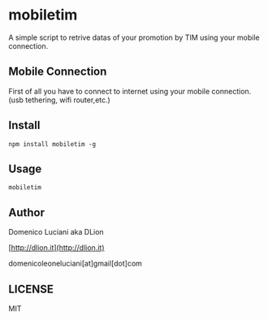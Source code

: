 # mobiletim

A simple script to retrive datas of your promotion by TIM using your mobile connection.

## Mobile Connection
First of all you have to connect to internet using your mobile connection. (usb tethering, wifi router,etc.)

## Install
`npm install mobiletim -g`

## Usage
`mobiletim`

## Author
Domenico Luciani aka DLion

[http://dlion.it](http://dlion.it)

domenicoleoneluciani[at]gmail[dot]com

## LICENSE
MIT
